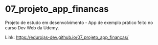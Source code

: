 # 07_projeto_app_financas
 Projeto de estudo em desenvolvimento - App de exemplo prático feito no curso Dev Web da Udemy.
 
 Link: https://edurojas-dev.github.io/07_projeto_app_financas/
